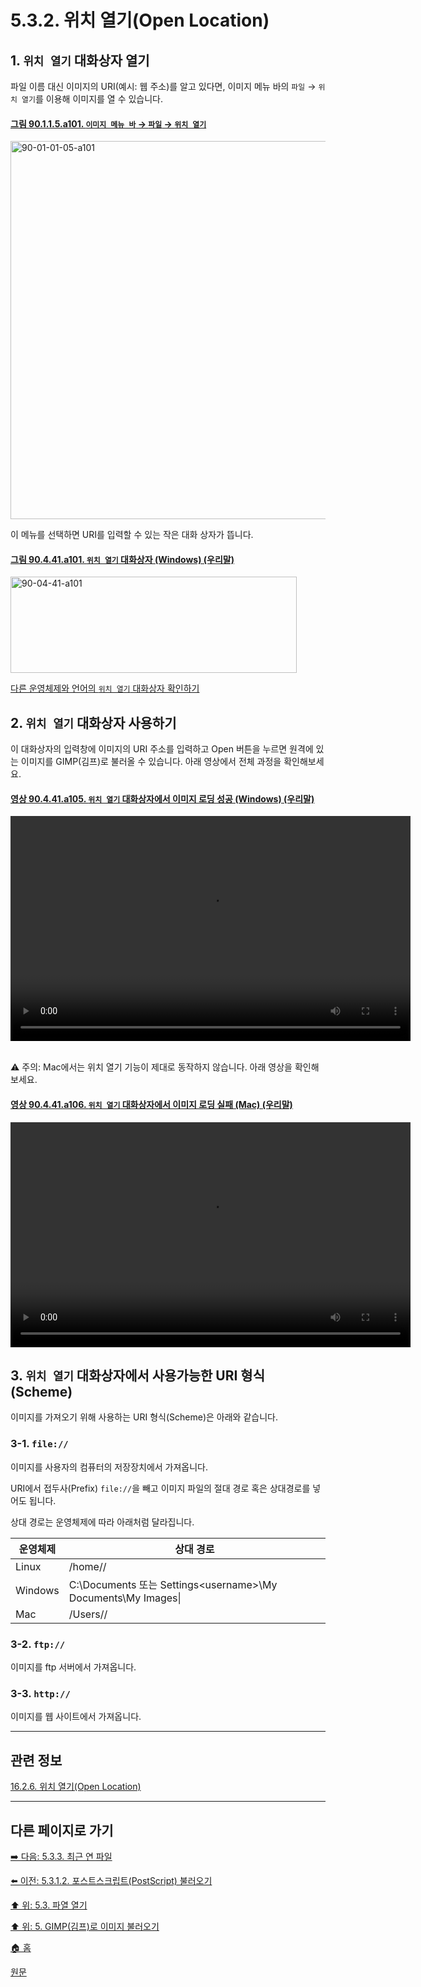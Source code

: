 # 5.3.2. 위치 열기(Open Location)

<a id="05-03-02-s1"></a>

## 1. `위치 열기` 대화상자 열기

파일 이름 대신 이미지의 URI(예시: 웹 주소)를 알고 있다면, 이미지 메뉴 바의 `파일` → `위치 열기`를 이용해 이미지를 열 수 있습니다. 

<a id="90-01-01-05-a101"></a>

#### [그림 90.1.1.5.a101. `이미지 메뉴 바` → `파일` → `위치 열기`](./90-01-01-05-open_location.md#90-01-01-05-a101)
<img width="980" height="605" alt="90-01-01-05-a101" src="https://github.com/user-attachments/assets/ae9dfbb7-cd78-42d5-b5cf-a25c482caf2c" />

이 메뉴를 선택하면 URI를 입력할 수 있는 작은 대화 상자가 뜹니다. 

<a id="90-04-41-a101"></a>

#### [그림 90.4.41.a101. `위치 열기` 대화상자 (Windows) (우리말)](./90-04-0041-open_location.md#90-04-41-a101)
<img width="458" height="154" alt="90-04-41-a101" src="https://github.com/wonder13662/gimp/assets/15767104/606fa2a9-9f74-4bb8-a475-2e78623584ee" />

[다른 운영체제와 언어의 `위치 열기` 대화상자 확인하기](./90-04-0041-open_location.md#90-04-41-a102)

<a id="05-03-02-s2"></a>

## 2. `위치 열기` 대화상자 사용하기

이 대화상자의 입력창에 이미지의 URI 주소를 입력하고 Open 버튼을 누르면 원격에 있는 이미지를 GIMP(김프)로 불러올 수 있습니다. 아래 영상에서 전체 과정을 확인해보세요.

<a id="90-04-41-a105"></a>

#### [영상 90.4.41.a105. `위치 열기` 대화상자에서 이미지 로딩 성공 (Windows) (우리말)](./90-04-0041-open_location.md#90-04-41-a105)
<video controls="controls" width="640" height="360" src="https://github.com/wonder13662/gimp/assets/15767104/c870f3e0-9c7e-49ee-959e-9362f900a663"></video>

<br/>
⚠️ 주의: Mac에서는 위치 열기 기능이 제대로 동작하지 않습니다. 아래 영상을 확인해보세요.

<a id="90-04-41-a106"></a>

#### [영상 90.4.41.a106. `위치 열기` 대화상자에서 이미지 로딩 실패 (Mac) (우리말)](./90-04-0041-open_location.md#90-04-41-a106)
<video controls="controls" width="640" height="360" src="https://github.com/wonder13662/gimp/assets/15767104/34240b4a-ac31-4302-91f9-35e0b1ab5e18"></video>

<a id="05-03-02-s3"></a>

## 3. `위치 열기` 대화상자에서 사용가능한 URI 형식(Scheme)
이미지를 가져오기 위해 사용하는 URI 형식(Scheme)은 아래와 같습니다.

### 3-1. `file://`
이미지를 사용자의 컴퓨터의 저장장치에서 가져옵니다.

URI에서 접두사(Prefix) `file://`을 빼고 이미지 파일의 절대 경로 혹은 상대경로를 넣어도 됩니다.

상대 경로는 운영체제에 따라 아래처럼 달라집니다.

|운영체제|상대 경로|
|---|---|
|Linux|/home/<username>/|
|Windows|C:\Documents 또는 Settings\<username>\My Documents\My Images\|
|Mac|/Users/<username>/|

### 3-2. `ftp://`
이미지를 ftp 서버에서 가져옵니다.

### 3-3. `http://`
이미지를 웹 사이트에서 가져옵니다.

***

## 관련 정보

[16.2.6. 위치 열기(Open Location)](./16-02-06-00-open-location.md)

***

## 다른 페이지로 가기

[➡️ 다음: 5.3.3. 최근 연 파일](./05-03-03-open-recent.md)

[⬅️ 이전: 5.3.1.2. 포스트스크립트(PostScript) 불러오기](./05-03-01-02-import_from_postscript.md)

[⬆️ 위: 5.3. 파열 열기](./05-03-00-opening-files.md)

[⬆️ 위: 5. GIMP(김프)로 이미지 불러오기](./05-00-getting-images-into-gimp.md)

[🏠 홈](./00-home.md)

[원문](https://docs.gimp.org/2.10/ko/gimp-using-open-location.html)

